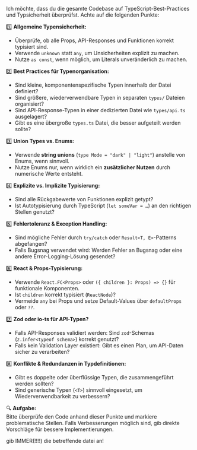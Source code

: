 Ich möchte, dass du die gesamte Codebase auf TypeScript-Best-Practices und Typsicherheit überprüfst. Achte auf die folgenden Punkte:

1️⃣ **Allgemeine Typensicherheit:**

- Überprüfe, ob alle Props, API-Responses und Funktionen korrekt typisiert sind.
- Verwende `unknown` statt `any`, um Unsicherheiten explizit zu machen.
- Nutze `as const`, wenn möglich, um Literals unveränderlich zu machen.

2️⃣ **Best Practices für Typenorganisation:**

- Sind kleine, komponentenspezifische Typen innerhalb der Datei definiert?
- Sind größere, wiederverwendbare Typen in separaten `types/` Dateien organisiert?
- Sind API-Response-Typen in einer dedizierten Datei wie `types/api.ts` ausgelagert?
- Gibt es eine übergroße `types.ts` Datei, die besser aufgeteilt werden sollte?

3️⃣ **Union Types vs. Enums:**

- Verwende **string unions** (`type Mode = "dark" | "light"`) anstelle von Enums, wenn sinnvoll.
- Nutze Enums nur, wenn wirklich ein **zusätzlicher Nutzen** durch numerische Werte entsteht.

4️⃣ **Explizite vs. Implizite Typisierung:**

- Sind alle Rückgabewerte von Funktionen explizit getypt?
- Ist Autotypisierung durch TypeScript (`let someVar = …`) an den richtigen Stellen genutzt?

5️⃣ **Fehlertoleranz & Exception Handling:**

- Sind mögliche Fehler durch `try/catch` oder `Result<T, E>`-Patterns abgefangen?
- Falls Bugsnag verwendet wird: Werden Fehler an Bugsnag oder eine andere Error-Logging-Lösung gesendet?

6️⃣ **React & Props-Typisierung:**

- Verwende `React.FC<Props>` oder `({ children }: Props) => {}` für funktionale Komponenten.
- Ist `children` korrekt typisiert (`ReactNode`)?
- Vermeide `any` bei Props und setze Default-Values über `defaultProps` oder `??`.

7️⃣ **Zod oder io-ts für API-Typen?**

- Falls API-Responses validiert werden: Sind `zod`-Schemas (`z.infer<typeof schema>`) korrekt genutzt?
- Falls kein Validation Layer existiert: Gibt es einen Plan, um API-Daten sicher zu verarbeiten?

8️⃣ **Konflikte & Redundanzen in Typdefinitionen:**

- Gibt es doppelte oder überflüssige Typen, die zusammengeführt werden sollten?
- Sind generische Typen (`<T>`) sinnvoll eingesetzt, um Wiederverwendbarkeit zu verbessern?

🔍 **Aufgabe:**  
Bitte überprüfe den Code anhand dieser Punkte und markiere problematische Stellen. Falls Verbesserungen möglich sind, gib direkte Vorschläge für bessere Implementierungen.

gib IMMER(!!!!) die betreffende datei an!
